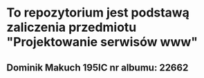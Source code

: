 # To repozytorium jest podstawą zaliczenia przedmiotu "Projektowanie serwisów www" 
## **Dominik Makuch 195IC nr albumu: 22662**
